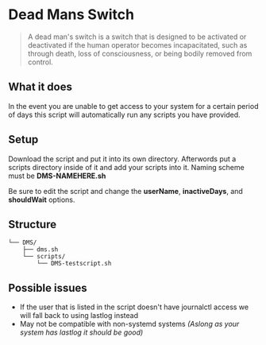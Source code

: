 # Dead Mans Switch
> A dead man's switch is a switch that is designed to be activated or deactivated if the human operator becomes incapacitated, such as through death, loss of consciousness, or being bodily removed from control.

## What it does
In the event you are unable to get access to your system for a certain period of days this script will automatically run any scripts you have provided.

## Setup
Download the script and put it into its own directory. Afterwords put a scripts directory inside of it and add your scripts into it.
Naming scheme must be **DMS-NAMEHERE.sh**

Be sure to edit the script and change the **userName**, **inactiveDays**, and **shouldWait** options.

## Structure

```
└── DMS/
    ├── dms.sh
    └── scripts/
        └── DMS-testscript.sh
```

## Possible issues
* If the user that is listed in the script doesn't have journalctl access we will fall back to using lastlog instead
* May not be compatible with non-systemd systems *(Aslong as your system has lastlog it should be good)*



